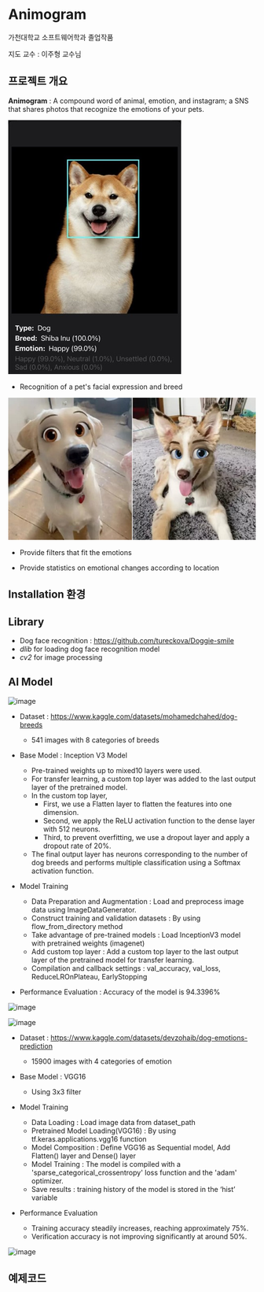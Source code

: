 # Animogram
가천대학교 소프트웨어학과 졸업작품

지도 교수 : 이주형 교수님

## 프로젝트 개요
**Animogram** : A compound word of animal, emotion, and instagram; a SNS that shares photos that recognize the emotions of your pets.

![animogram_function](https://github.com/senior-project-AnimoGram/README/blob/main/animogram_1.jpg)
+ Recognition of a pet's facial expression and breed

![animogram_function2](https://github.com/senior-project-AnimoGram/README/blob/main/animogram_2.jpg)
+ Provide filters that fit the emotions

+ Provide statistics on emotional changes according to location
## Installation 환경

## Library
+ Dog face recognition : <https://github.com/tureckova/Doggie-smile>
+ *dlib* for loading dog face recognition model
+ *cv2* for image processing

## AI Model
![image](https://github.com/senior-project-AnimoGram/README/assets/98259281/fae28300-3662-4d87-86f2-354d8afc1e3d)

+ Dataset : <https://www.kaggle.com/datasets/mohamedchahed/dog-breeds>
  + 541 images with 8 categories of breeds
 
  
+ Base Model : Inception V3 Model
  + Pre-trained weights up to mixed10 layers were used.
  + For transfer learning, a custom top layer was added to the last output layer of the pretrained model.
  + In the custom top layer,
    + First, we use a Flatten layer to flatten the features into one dimension.
    + Second, we apply the ReLU activation function to the dense layer with 512 neurons.
    + Third, to prevent overfitting, we use a dropout layer and apply a dropout rate of 20%.
  + The final output layer has neurons corresponding to the number of dog breeds and performs multiple classification using a Softmax activation function.
 
+ Model Training
  + Data Preparation and Augmentation : Load and preprocess image data using ImageDataGenerator.
  + Construct training and validation datasets : By using flow_from_directory method
  + Take advantage of pre-trained models : Load InceptionV3 model with pretrained weights (imagenet)
  + Add custom top layer : Add a custom top layer to the last output layer of the pretrained model for transfer learning.
  + Compilation and callback settings : val_accuracy, val_loss, ReduceLROnPlateau, EarlyStopping

+ Performance Evaluation : Accuracy of the model is 94.3396%

![image](https://github.com/senior-project-AnimoGram/README/assets/98259281/e4e3a6e7-ee84-4cd6-9ae7-f6d024064606)




![image](https://github.com/senior-project-AnimoGram/README/assets/98259281/a3689437-8096-452b-afc1-0cc023a616f0)


+ Dataset : <https://www.kaggle.com/datasets/devzohaib/dog-emotions-prediction>
  + 15900 images with 4 categories of emotion


+ Base Model : VGG16
  + Using 3x3 filter

+ Model Training
  + Data Loading : Load image data from dataset_path
  + Pretrained Model Loading(VGG16) : By using tf.keras.applications.vgg16 function
  + Model Composition : Define VGG16 as Sequential model, Add Flatten() layer and Dense() layer
  + Model Training : The model is compiled with a 'sparse_categorical_crossentropy' loss function and the 'adam' optimizer.
  + Save results : training history of the model is stored in the ‘hist’ variable

+ Performance Evaluation
  + Training accuracy steadily increases, reaching approximately 75%.
  + Verification accuracy is not improving significantly at around 50%.
    
![image](https://github.com/senior-project-AnimoGram/README/assets/98259281/bd361410-d0d6-4436-b863-afd9bfac1d22)










## 예제코드 
